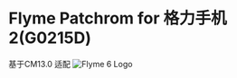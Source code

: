# Flyme Patchrom for 格力手机2(G0215D)
基于CM13.0 适配
![Flyme 6 Logo](https://raw.githubusercontent.com/NESPTechnology/FlymeOS_devices_P8Lite/android-6.0/images/flyme.png)

